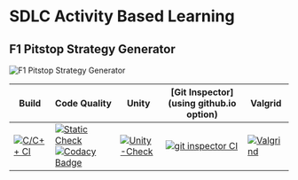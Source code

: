 # SDLC Activity Based Learning
## F1 Pitstop Strategy Generator

![F1 Pitstop Strategy Generator](https://cdn-wp.thesportsrush.com/2021/03/eb255945-personal-vlog-youtube-thumbnail-2021-03-28t223255.924.jpg)


Build | Code Quality | Unity | [Git Inspector](using github.io option)|Valgrid|
|---------|--------------|-----------|------------------|---------------------|
[![C/C++ CI](https://github.com/ShettyGaneshprasad/F1-Pitstop-Strategy-Generator/actions/workflows/c-build.yml/badge.svg)](https://github.com/ShettyGaneshprasad/F1-Pitstop-Strategy-Generator/MiniProject-C/actions/workflows/c-build.yml)|[![Static Check](https://github.com/ShettyGaneshprasad/F1-Pitstop-Strategy-Generator/actions/workflows/cppcheck.yml/badge.svg)](https://github.com/ShettyGaneshprasad/F1-Pitstop-Strategy-Generator/actions/workflows/cppcheck.yml)  [![Codacy Badge](https://app.codacy.com/project/badge/Grade/21c5cae1b5844158b9eb3d4c80125c89)](https://app.codacy.com/gh/IshaPrabhu-260025/MiniProject-C/dashboard?branch=main=Badge_Grade) | [![Unity-Check](https://github.com/ShettyGaneshprasad/F1-Pitstop-Strategy-Generator/actions/workflows/unity@test.yml/badge.svg)](https://github.com/ShettyGaneshprasad/F1-Pitstop-Strategy-Generator/actions/workflows/unity@test.yml)| [![git inspector CI](https://github.com/ShettyGaneshprasad/F1-Pitstop-Strategy-Generator/actions/workflows/gitinspector.yml/badge.svg)](https://github.com/ShettyGaneshprasad/F1-Pitstop-Strategy-Generator/actions/workflows/gitinspector.yml)|[![Valgrind](https://github.com/ShettyGaneshprasad/F1-Pitstop-Strategy-Generator/actions/workflows/Valgrid@test.yml/badge.svg)](https://github.com/ShettyGaneshprasad/F1-Pitstop-Strategy-Generator/actions/workflows/Valgrid@test.yml)

<!-- ## Folder Structure
Folder             | Description
-------------------| -----------------------------------------
`1_Requirements`   | Documents detailing requirements and research
`2_Design`         | Documents specifying design details
`3_Implementation` | All code and documentation
`4_Test_plan`      | Documents with test plans and procedures

## Contributors List and Summary

SF Id. |  Name   |     
-------|---------|
`268423` | Shetty Ganeshprasad  |      
   



## Learning Resources
1. [markdownCheatsheet](https://github.com/adam-p/markdown-here/wiki/Markdown-Cheatsheet)
2. [markdownBasics](https://guides.github.com/features/mastering-markdown/)
3. [git inspector](https://github.com/ejwa/gitinspector.git)
4. [github workflow](https://docs.github.com/en/actions/learn-github-action) -->

